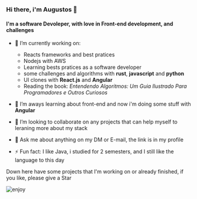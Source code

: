 ### Hi there, i'm Augustos 👋 
#### I'm a software Devoleper, with love in Front-end development, and challenges

- 🔭 I’m currently working on:
  - Reacts frameworks and best pratices
  - Nodejs with AWS
  - Learning bests pratices as a software developer
  - some challenges and algorithms with **rust**, **javascript** and **python**
  - UI clones with **React.js** and **Angular**
  - Reading the book: _Entendendo Algoritmos: Um Guia Ilustrado Para Programadores e Outros Curiosos_

- 🌱 I’m aways learning about front-end and now i'm doing some stuff with **Angular** 

- 👯 I’m looking to collaborate on any projects that can help myself to leraning more about my stack

- 💬 Ask me about anything on my DM or E-mail, the link is in my profile

- ⚡ Fun fact: I like Java, i studied for 2 semesters, and I still like the language to this day

Down here have some projects that I'm working on or already finished, if you like, please give a Star 


![enjoy](https://user-images.githubusercontent.com/47693479/87347968-627ed900-c52a-11ea-943d-f6b0ccf8916e.gif)

